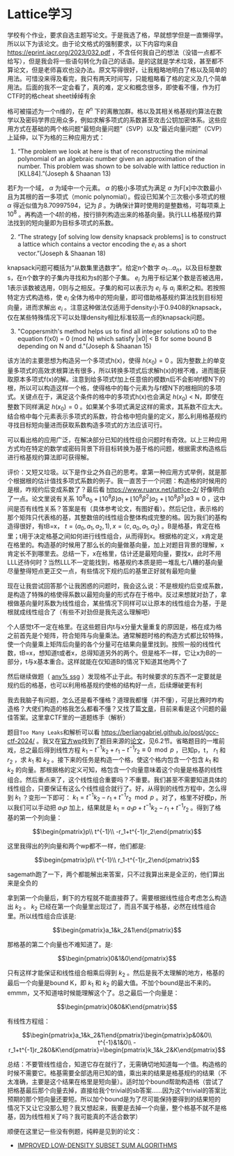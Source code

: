 # Lattice学习

学校有个作业，要求自选主题写论文。于是我选了格，早就想学但是一直懒得学。所以以下为该论文。由于论文格式的强制要求，以下内容均来自 https://eprint.iacr.org/2023/032.pdf ，不含任何我自己的想法（没错一点都不给写），但是我会将一些语句转化为自己的话语。是的这就是学术垃圾，甚至都不算论文，但是老师喜欢也没办法。原文写得很好，让我粗略地明白了格以及简单的用法。可惜没来得及看完，我只有两天时间写，只能粗略看了格的定义及几个简单用法。后面的我不一定会看了，真的难，定义和概念很多，即使看不懂，作为打CTF时的格cheat sheet绰绰有余

格可被描述为一个n维的，在 $R^n$ 下的离散加群。格以及其相关格基规约算法在数学以及密码学界应用众多，例如求解多项式的系数甚至攻击公钥加密体系。这些应用方式在基础的两个格问题“最短向量问题”（SVP）以及“最近向量问题”（CVP）上延伸，以下为格的三种应用方式：

1. “The problem we look at here is that of reconstructing the minimal polynomial of an algebraic number given an approximation of the number. This problem was shown to be solvable with lattice reduction in [KLL84].”(Joseph & Shaanan 13)

若F为一个域， $\alpha$ 为域中一个元素。 $\alpha$ 的极小多项式为满足 $\alpha$ 为F[x]中次数最小且为其根的首一多项式（monic polynomial）。假设已知某个三次极小多项式的根 $\alpha$ 得近似值为8.70997594，记为 $\beta$ 。为确保计算时使用的是整数格，可每项乘上 $10^8$ 。再构造一个4阶的格，按行排列构造出来的格基向量。执行LLL格基规约算法找到的短向量即为目标多项式的系数。

2. “The strategy [of solving low density knapsack problems] is to construct a lattice which contains a vector encoding the $e_i$ as a short vector.”(Joseph & Shaanan 18)

knapsack问题可概括为“从数集里选数字”。给定n个数字 $a_1...a_n$，以及目标整数s，在n个数字的子集内寻找和为s的那个子集。 $e_i$ 为用于标记某个数是否被选用，1表示该数被选用，0则与之相反。子集的和可以表示为 $e_i$ 与 $a_i$ 乘积之和。若按照特定方式构造格，使 $e_i$ 全体为格中的短向量，即可借助格基规约算法找到目标短向量，进而求解出 $e_i$ 。注意这种做法仅适用于density小于0.9408的knapsack，仅在某些特殊情况下可以处理density相比标准较高一点的knapsack问题。

3. "Coppersmith's method helps us to find all integer solutions x0 to the equation f(x0) = 0 (mod N) which satisfy |x0| < B for some bound B depending on N and d."(Joseph & Shaanan 15)

该方法的主要思想为构造另一个多项式h(x)，使得 $h(x_0)=0$ 。因为整数上的单变量多项式的高效求根算法有很多，所以转换多项式后求解h(x)的根不难，进而能获取原本多项式f(x)的解。注意到给多项式f加上任意倍的模数n后不会影响f模N下的根，所以可以构造这样一个格，使得格中的每个元素为与f模N下的根相同的多项式。关键点在于，满足这个条件的格中的多项式h(x)也会满足 $h(x_0)$ < N，即使在整数下同样满足 $h(x_0)=0$ 。如果某个多项式满足这样的需求，其系数不应太大。结合格中每个元素表示多项式的系数，符合格中短向量的定义，那么利用格基规约寻找目标短向量进而获取系数构造多项式的方法应该可行。

可以看出格的应用广泛，在解决部分已知的线性组合问题时有奇效。以上三种应用方式均在特定的数学或密码背景下将目标转换为基于格的问题，根据需求构造格后进行格基规约算法即可获得解。

评价：又短又垃圾。以下是作业之外自己的思考。拿第一种应用方式举例，就是那个根据根的估计值找多项式系数的例子。我一直苦于一个问题：构造格的时候用的是根，咋规约后变成系数了？最后看 https://www.ruanx.net/lattice-2/ 好像明白了一点。论文里说有关系 $10^8a_0 + ⌊10^8\beta⌋a_1 + ⌊10^8\beta^2⌋a_2 + ⌊10^8\beta^3⌋a3\approx 0$ ，这中间是否有线性关系？答案是有（具体参考论文，有图好看）。然后记住，表示格的那个矩阵只代表格的基，其整数倍的线性组合整体构成完整的格。因为我们的基构造得很好，有tB=x， $t=(a_0,a_1,a_2,1),x=(c,a_0,a_1,a_2)$ 。B是格基，肯定在格里；t用于决定格基之间如何进行线性组合，从而得到x。根据格的定义，x肯定是在格里的。构造基的时候用了那么长的向量做基向量，加上对题目背景的理解，x肯定长不到哪里去。总结一下，x在格里，估计还是最短向量，要找x，此时不用LLL还待何时？当然LLL不一定能找到，格基规约本质是把一堆乱七八糟的基向量尽量整得短点更正交一点，有些情况下规约后的基里正好就有最短向量

现在让我尝试回答那个让我困惑的问题时，我会这么说：不是根规约后变成系数，是构造了特殊的格使得系数以最短向量的形式存在于格中。反过来想就对劲了，拿根做基向量时系数为线性组合，某些情况下同样可以让原本的线性组合为基，于是根就成线性组合了（有些不对劲但是我先这么理解吧）

个人感觉t不一定在格里。在这些题目内t与x分量大量重复的原因是，格在成为格之前首先是个矩阵，符合矩阵与向量乘法。通常解题时格的构造方式都比较特殊，使一个向量乘上矩阵后向量的各个分量可在结果向量里找到。按照一般的线性代数，tB=x，想知道t或者x，总得知道另外的两个。但是格不一样，它让x为B的一部分，t与x基本重合。这样就能在仅知道B的情况下知道其他两个了

然后继续做题（ [any% ssg](https://github.com/AVDestroyer/CTF-Writeups/tree/main/lactf2024/any-percent-ssg) ）发现格不止于此。有时候要求的东西不一定要就是规约后的格基，也可以利用格基规约使格的结构好一点，后续爆破更有利

我去我脑子有问题，怎么还是看不懂格？道理我都懂（并不懂），可是比赛时咋构造格？大佬们构造的格我怎么都看不懂？又找了篇[文章](https://tover.xyz/p/LLL-attack-equation/#%E6%A0%BC%E6%94%BB%E5%87%BB%E5%BA%94%E7%94%A8)，目前来看是这个问题的最佳答案。这里拿CTF里的一道题练手（解析）

题目`Too Many Leaks`和解析可以看 https://berliangabriel.github.io/post/gcc-ctf-2024/ 。我又在[官方wp](https://github.com/GCC-ENSIBS/GCC-CTF-2024/tree/main/Crypto/Too_many_leaks)找到了题目来源的[论文](https://eprint.iacr.org/2020/1506.pdf)，见6.2节。省略题目的一堆前戏，总之最后得到线性方程 $k_1 − t^{−1}k_2 + r_1 − t^{−1}r_2\equiv 0 \mod p$ ，已知p，t， $r_1$ 和 $r_2$ ，求 $k_1$ 和 $k_2$ 。接下来的任务是构造一个格，使这个格内包含一个包含 $k_1$ 和 $k_2$ 的向量。那根据格的定义可知，格包含一个向量意味着这个向量是格基的线性组合。然后重点来了，这个线性组合重要吗？不重要。我们甚至不需要知道具体的线性组合，只要保证有这么个线性组合就行了。好，从得到的线性方程中，怎么得到 $k_1$ ？变形一下即可： $k_1=t^{-1}k_2-r_1+t^{-1}r_2\mod p$ 。对了，格里不好模p，所以我们可以手动把 $a_1p$ 加上，结果就是 $k_1=a_1p+t^{-1}k_2-r_1+t^{-1}r_2$ 。得到了格基的第一个列向量：

$$\begin{pmatrix}p\\ t^{-1}\\ -r_1+t^{-1}r_2\end{pmatrix}$$

这里我得出的列向量和两个wp都不一样，他们都是:

$$\begin{pmatrix}p\\ t^{-1}\\ r_1-t^{-1}r_2\end{pmatrix}$$

sagemath跑了一下，两个都能解出来答案，只不过我算出来是全正的，他们算出来是全负的

拿到第一个向量后，剩下的方程就不能直接莽了。需要根据线性组合考虑怎么构造出 $k_2$ 。 $k_2$ 已经在第一个向量里出现过了，而且不属于格基，必然在线性组合里。所以线性组合应该是:

$$\begin{pmatrix}a_1&k_2&1\end{pmatrix}$$

那格基的第二个向量也不难知道了。是:

$$\begin{pmatrix}0&1&0\end{pmatrix}$$

只有这样才能保证和线性组合相乘后得到 $k_2$ 。然后是我不太理解的地方，格基的最后一个向量是bound K，即 $k_1$ 和 $k_2$ 的最大值。不加个bound是出不来的。emmm，又不知道啥时候能理解这个了。总之最后一个向量是：

$$\begin{pmatrix}0&0&K\end{pmatrix}$$

有线性方程组：

$$\begin{pmatrix}a_1&k_2&1\end{pmatrix}\begin{pmatrix}p&0&0\\ t^{-1}&1&0\\ -r_1+t^{-1}r_2&0&K\end{pmatrix}=\begin{pmatrix}k_1&k_2&K\end{pmatrix}$$

总结：不要管线性组合，知道它存在就行了，无需确切地知道每一个值。构造格的时候不需要它。格基需要全部选用已知的值，乘出来的结果是格基规约的结果（不太准确，主要是这个结果在格里是短向量）。适时加个bound帮助构造格（尝试了把格基最后那个向量去掉，直接给我个trivial的sb答案……因为这个trivial的答案比预期的那个短向量还要短。所以加个bound是为了尽可能保持要得到的结果短的情况下又让它没那么短？我又想起来，我要是去掉一个向量，整个格基不就不是格基，因为线性相关了吗？我可能真的不适合数学）

顺便在这里记一些没有例题，纯粹是见到的论文：
- [IMPROVED LOW-DENSITY SUBSET SUM ALGORITHMS](https://www.di.ens.fr/~fouque/ens-rennes/sac-LLL.pdf)